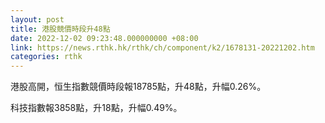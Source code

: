 ```yaml
---
layout: post
title: 港股競價時段升48點
date: 2022-12-02 09:23:48.000000000 +08:00
link: https://news.rthk.hk/rthk/ch/component/k2/1678131-20221202.htm
categories: rthk
---
```


港股高開，恒生指數競價時段報18785點，升48點，升幅0.26%。

科技指數報3858點，升18點，升幅0.49%。
